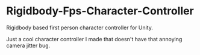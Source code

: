 # Rigidbody-Fps-Character-Controller
Rigidbody based first person character controller for Unity.


Just a cool character controller I made that doesn't have that annoying camera jitter bug.
